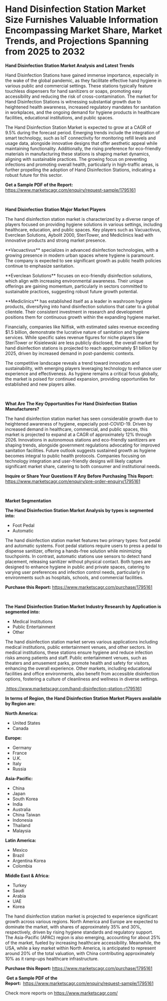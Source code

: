 <p><h1>Hand Disinfection Station Market Size Furnishes Valuable Information Encompassing Market Share, Market Trends, and Projections Spanning from 2025 to 2032</h1></p><p><strong>Hand Disinfection Station Market Analysis and Latest Trends</strong></p>
<p><p>Hand Disinfection Stations have gained immense importance, especially in the wake of the global pandemic, as they facilitate effective hand hygiene in various public and commercial settings. These stations typically feature touchless dispensers for hand sanitizers or soaps, promoting easy accessibility and reducing the risk of cross-contamination. The market for Hand Disinfection Stations is witnessing substantial growth due to heightened health awareness, increased regulatory mandates for sanitation in workplaces, and the ongoing demand for hygiene products in healthcare facilities, educational institutions, and public spaces.</p><p>The Hand Disinfection Station Market is expected to grow at a CAGR of 9.5% during the forecast period. Emerging trends include the integration of smart technology, such as IoT connectivity for monitoring refill levels and usage data, alongside innovative designs that offer aesthetic appeal while maintaining functionality. Additionally, the rising preference for eco-friendly materials in manufacturing these stations is shaping market dynamics, aligning with sustainable practices. The growing focus on preventing infections and promoting overall health, particularly in high-traffic areas, is further propelling the adoption of Hand Disinfection Stations, indicating a robust future for this sector.</p></p>
<p><strong>Get a Sample PDF of the Report:&nbsp;</strong> <a href="https://www.marketscagr.com/enquiry/request-sample/1795161?utm_campaign=3078&utm_medium=2&utm_source=Github&utm_content=ia&utm_term=10042025&utm_id=hand-disinfection-station">https://www.marketscagr.com/enquiry/request-sample/1795161</a></p>
<p>&nbsp;</p>
<p><strong>Hand Disinfection Station Major Market Players</strong></p>
<p><p>The hand disinfection station market is characterized by a diverse range of players focused on providing hygiene solutions in various settings, including healthcare, education, and public spaces. Key players such as Vacuactivus, Everclean Solutions, Aybolit 2000, SteriTower, and Mediclinics lead with innovative products and strong market presence.</p><p>**Vacuactivus** specializes in advanced disinfection technologies, with a growing presence in modern urban spaces where hygiene is paramount. The company is expected to see significant growth as public health policies continue to emphasize sanitation.</p><p>**Everclean Solutions** focuses on eco-friendly disinfection solutions, which align with increasing environmental awareness. Their unique offerings are gaining momentum, particularly in sectors committed to sustainable practices, suggesting robust future growth potential.</p><p>**Mediclinics** has established itself as a leader in washroom hygiene products, diversifying into hand disinfection solutions that cater to a global clientele. Their consistent investment in research and development positions them for continuous growth within the expanding hygiene market.</p><p>Financially, companies like Nilfisk, with estimated sales revenue exceeding $1.5 billion, demonstrate the lucrative nature of sanitation and hygiene services. While specific sales revenue figures for niche players like SteriTower or Kisielewski are less publicly disclosed, the overall market for hand disinfection stations is projected to reach approximately $1 billion by 2025, driven by increased demand in post-pandemic contexts.</p><p>The competitive landscape reveals a trend toward innovation and sustainability, with emerging players leveraging technology to enhance user experience and effectiveness. As hygiene remains a critical focus globally, the market is poised for continued expansion, providing opportunities for established and new players alike.</p></p>
<p>&nbsp;</p>
<p><strong>What Are The Key Opportunities For Hand Disinfection Station Manufacturers?</strong></p>
<p><p>The hand disinfection station market has seen considerable growth due to heightened awareness of hygiene, especially post-COVID-19. Driven by increased demand in healthcare, commercial, and public spaces, this market is projected to expand at a CAGR of approximately 12% through 2026. Innovations in autonomous stations and eco-friendly sanitizers are shaping trends, alongside government regulations advocating for improved sanitation facilities. Future outlook suggests sustained growth as hygiene becomes integral to public health protocols. Companies focusing on technology integration and user-friendly designs will likely capture significant market share, catering to both consumer and institutional needs.</p></p>
<p><strong>Inquire or Share Your Questions If Any Before Purchasing This Report:</strong> <a href="https://www.marketscagr.com/enquiry/pre-order-enquiry/1795161?utm_campaign=3078&utm_medium=2&utm_source=Github&utm_content=ia&utm_term=10042025&utm_id=hand-disinfection-station">https://www.marketscagr.com/enquiry/pre-order-enquiry/1795161</a></p>
<p>&nbsp;</p>
<p><strong>Market Segmentation</strong></p>
<p><strong>The Hand Disinfection Station Market Analysis by types is segmented into:</strong></p>
<p><ul><li>Foot Pedal</li><li>Automatic</li></ul></p>
<p><p>The hand disinfection station market features two primary types: foot pedal and automatic systems. Foot pedal stations require users to press a pedal to dispense sanitizer, offering a hands-free solution while minimizing touchpoints. In contrast, automatic stations use sensors to detect hand placement, releasing sanitizer without physical contact. Both types are designed to enhance hygiene in public and private spaces, catering to varying user preferences and infection control needs, particularly in environments such as hospitals, schools, and commercial facilities.</p></p>
<p><strong>Purchase this Report:&nbsp;</strong><a href="https://www.marketscagr.com/purchase/1795161?utm_campaign=3078&utm_medium=2&utm_source=Github&utm_content=ia&utm_term=10042025&utm_id=hand-disinfection-station">https://www.marketscagr.com/purchase/1795161</a></p>
<p>&nbsp;</p>
<p><strong>The Hand Disinfection Station Market Industry Research by Application is segmented into:</strong></p>
<p><ul><li>Medical Institutions</li><li>Public Entertainment</li><li>Other</li></ul></p>
<p><p>The hand disinfection station market serves various applications including medical institutions, public entertainment venues, and other sectors. In medical institutions, these stations ensure hygiene and reduce infection risks among patients and staff. Public entertainment venues, such as theaters and amusement parks, promote health and safety for visitors, enhancing the overall experience. Other markets, including educational facilities and office environments, also benefit from accessible disinfection options, fostering a culture of cleanliness and wellness in diverse settings.</p></p>
<p><a href="https://www.marketscagr.com/hand-disinfection-station-r1795161?utm_campaign=3078&utm_medium=2&utm_source=Github&utm_content=ia&utm_term=10042025&utm_id=hand-disinfection-station">&nbsp;https://www.marketscagr.com/hand-disinfection-station-r1795161</a></p>
<p><strong>In terms of Region, the Hand Disinfection Station Market Players available by Region are:</strong></p>
<p>
    <p> <strong> North America: </strong>
        <ul>
            <li>United States</li>
            <li>Canada</li>
        </ul>
        </p> 
    <p> <strong> Europe: </strong>
        <ul>
            <li>Germany</li>
            <li>France</li>
            <li>U.K.</li>
            <li>Italy</li>
            <li>Russia</li>
        </ul>
        </p> 
    <p> <strong> Asia-Pacific: </strong>
        <ul>
            <li>China</li>
            <li>Japan</li>
            <li>South Korea</li>
            <li>India</li>
            <li>Australia</li>
            <li>China Taiwan</li>
            <li>Indonesia</li>
            <li>Thailand</li>
            <li>Malaysia</li>
        </ul>
        </p> 
    <p> <strong> Latin America: </strong>
        <ul>
            <li>Mexico</li>
            <li>Brazil</li>
            <li>Argentina Korea</li>
            <li>Colombia</li>
        </ul>
        </p> 
    <p> <strong> Middle East & Africa: </strong>
        <ul>
            <li>Turkey</li>
            <li>Saudi</li>
            <li>Arabia</li>
            <li>UAE</li>
            <li>Korea</li>
        </ul>
    </p>
    </p>
<p><p>The hand disinfection station market is projected to experience significant growth across various regions. North America and Europe are expected to dominate the market, with shares of approximately 35% and 30%, respectively, driven by rising hygiene standards and regulatory support. The Asia-Pacific (APAC) region is also emerging, accounting for about 25% of the market, fueled by increasing healthcare accessibility. Meanwhile, the USA, while a key market within North America, is anticipated to represent around 20% of the total valuation, with China contributing approximately 10% as it ramp-ups healthcare infrastructure.</p></p>
<p><strong>Purchase this Report: </strong><a href="https://www.marketscagr.com/purchase/1795161?utm_campaign=3078&utm_medium=2&utm_source=Github&utm_content=ia&utm_term=10042025&utm_id=hand-disinfection-station">https://www.marketscagr.com/purchase/1795161</a></p>
<p>&nbsp;<strong>Get a Sample PDF of the Report:&nbsp;&nbsp;</strong><a href="https://www.marketscagr.com/enquiry/request-sample/1795161?utm_campaign=3078&utm_medium=2&utm_source=Github&utm_content=ia&utm_term=10042025&utm_id=hand-disinfection-station">https://www.marketscagr.com/enquiry/request-sample/1795161</a></p>
<p><strong></strong></p>
<p>Check more reports on <a href="https://www.marketscagr.com/?utm_campaign=3078&utm_medium=2&utm_source=Github&utm_content=ia&utm_term=10042025&utm_id=hand-disinfection-station">https://www.marketscagr.com/</a></p>